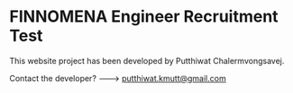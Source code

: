 # FINNOMENA Engineer Recruitment Test
This website project has been developed by Putthiwat Chalermvongsavej.

Contact the developer? ---> putthiwat.kmutt@gmail.com